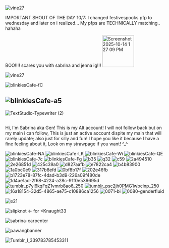 ![vine27](https://github.com/user-attachments/assets/5d849ad0-ef7f-4430-af97-777470b7fea7)


IMPORTANT SHOUT OF THE DAY 10/7: I changed festivespooks pfp to wednesday and later on i realized... My pfps are TECHNICALLY matching.. hahaha

BOO!!!! scares you with sabrina and jenna ig!!!
<img width="100" height="100" alt="Screenshot 2025-10-14 1 27 09 PM" src="https://github.com/user-attachments/assets/717f93a3-af97-48eb-8426-9df267942a80" />

![vine27](https://github.com/user-attachments/assets/e6192867-9026-45f5-9be6-9c053e36e0eb)


![blinkiesCafe-fC](https://github.com/user-attachments/assets/b36cb1a1-b400-43e3-96d9-0ec144141f9e)

## ![blinkiesCafe-a5](https://github.com/user-attachments/assets/633c5695-edf7-4760-923a-06d87d3a45d6)

![TextStudio-Typewriter (2)](https://github.com/user-attachments/assets/759cc3e8-840c-45a0-9fb1-e313ad623885)

##

Hi, I'm Sabrina aka Gen! This is my Alt account! I will not follow back but on my main i can follow, This is just an active account dispite my main that will rarely update; also just for silly and fun! I hope you like it because I have a fine feeling about it, Look on my strawpage if you want! ^_^


![blinkiesCafe-NA](https://github.com/user-attachments/assets/427d6621-b9fb-4b3e-bedb-7aaf1d6cfe52)
![blinkiesCafe-LK](https://github.com/user-attachments/assets/d2fcbbc1-0486-4738-85ec-d03ecdce4b9f)
![blinkiesCafe-Wi](https://github.com/user-attachments/assets/b25040c4-ecdc-442c-9cee-461a3a02793f)
![blinkiesCafe-QE](https://github.com/user-attachments/assets/7a569d3c-f3a6-434a-bba2-f178ea845fa4)
![blinkiesCafe-7c](https://github.com/user-attachments/assets/b5c5b123-a093-4a43-b882-5e0dc43c31ff)
![blinkiesCafe-Fg](https://github.com/user-attachments/assets/6cc0cebf-a137-4cff-addc-6d746f0dcfb5)
![b35](https://github.com/user-attachments/assets/876edd9b-e3ab-4fd7-b9aa-a81935464ae8)
![q32](https://github.com/user-attachments/assets/730ae3cd-89ca-43a1-b474-a17a59588dd5)
![c59](https://github.com/user-attachments/assets/98598cba-7883-479f-a20c-5bafb7402256)
![2a494510](https://github.com/user-attachments/assets/d631ea49-208c-48bc-b517-0d736b0fb212)
![2e26851d](https://github.com/user-attachments/assets/e213150e-faf7-4b1d-ab87-c7b8965714ef)
![425c39a0](https://github.com/user-attachments/assets/aa2c4443-0d48-4004-b839-3a489bd169f3)
![d827aafb](https://github.com/user-attachments/assets/79b8a6ba-dd6d-4daf-a736-682f0d3eee8b)
![e7822ca4](https://github.com/user-attachments/assets/2c6f350b-d9cd-4502-8cd6-6b249274600b)
![b4b83900](https://github.com/user-attachments/assets/5d275060-20fe-4e0c-ab3d-9d44bf1784ae)
![1a0bc0e9](https://github.com/user-attachments/assets/4ae64784-227c-4b4b-af00-7815b429e782)
![317b8efd](https://github.com/user-attachments/assets/a5bbf561-0de1-4dc1-a744-7d8de58a5c23)
![0bf8b17f](https://github.com/user-attachments/assets/761f8820-e6ed-4628-9d68-3cf164a4e156)
![202e46fb](https://github.com/user-attachments/assets/701e344b-60d3-4a36-b81a-0d8e708f4bb3)
![b1723e78-87fc-4dad-b3d9-226a09f480de](https://github.com/user-attachments/assets/fe0d67f8-ae0a-40ab-8bcd-426f9add7192)
![1d4ae1ad-2f68-4224-a28c-91f0e536695d](https://github.com/user-attachments/assets/c4654c4d-7fa7-46cd-8d1f-6a79024ade1d)
![tumblr_p7yl6kqFqZ1vmrb8ao6_250](https://github.com/user-attachments/assets/398e071b-0ad5-4999-a91f-8ad5cdbea70b)
![tumblr_psc2jh0PMG1wbcinp_250](https://github.com/user-attachments/assets/49c1e368-be28-4318-995f-c198f6a2e380)
![16a18154-32d5-4865-ae75-c10886ca1256](https://github.com/user-attachments/assets/f0b45759-bf87-4298-b983-1f9c9d6e1bb4)
![0071-bi](https://github.com/user-attachments/assets/91c32422-db5a-4cb9-8bd1-017ed6a9351c)
![0080-genderfluid](https://github.com/user-attachments/assets/852f653e-79cd-471f-be7b-7c2fde437368)


![e21](https://github.com/user-attachments/assets/73e88f31-4749-4758-8713-6e2478c160c1)

![slipknot](https://github.com/user-attachments/assets/0e311ad3-04ce-4676-abc6-29746cf6f998) <- for <Knaught33





![sabrina-carpenter](https://github.com/user-attachments/assets/fab7e6b0-e156-45d9-9aff-798396584fe0)





![pawangbanner](https://github.com/user-attachments/assets/85662a8b-9cb6-483d-9db7-eaa2a1e35a54)



![Tumblr_l_339783785453311](https://github.com/user-attachments/assets/01b53f24-79e2-45ff-bdb3-ef9235a8581b)
